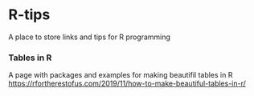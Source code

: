 # R-tips
A place to store links and tips for R programming


### Tables in R

A page with packages and examples for making beautifil tables in R
https://rfortherestofus.com/2019/11/how-to-make-beautiful-tables-in-r/
